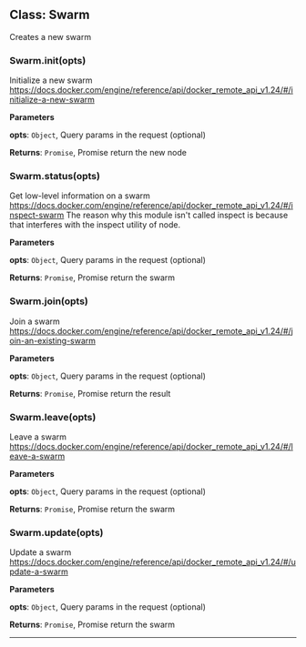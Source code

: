 ## Class: Swarm
Creates a new swarm

### Swarm.init(opts) 

Initialize a new swarm
https://docs.docker.com/engine/reference/api/docker_remote_api_v1.24/#/initialize-a-new-swarm

**Parameters**

**opts**: `Object`, Query params in the request (optional)

**Returns**: `Promise`, Promise return the new node

### Swarm.status(opts) 

Get low-level information on a swarm
https://docs.docker.com/engine/reference/api/docker_remote_api_v1.24/#/inspect-swarm
The reason why this module isn't called inspect is because that interferes with the inspect utility of node.

**Parameters**

**opts**: `Object`, Query params in the request (optional)

**Returns**: `Promise`, Promise return the swarm

### Swarm.join(opts) 

Join a swarm
https://docs.docker.com/engine/reference/api/docker_remote_api_v1.24/#/join-an-existing-swarm

**Parameters**

**opts**: `Object`, Query params in the request (optional)

**Returns**: `Promise`, Promise return the result

### Swarm.leave(opts) 

Leave a swarm
https://docs.docker.com/engine/reference/api/docker_remote_api_v1.24/#/leave-a-swarm

**Parameters**

**opts**: `Object`, Query params in the request (optional)

**Returns**: `Promise`, Promise return the swarm

### Swarm.update(opts) 

Update a swarm
https://docs.docker.com/engine/reference/api/docker_remote_api_v1.24/#/update-a-swarm

**Parameters**

**opts**: `Object`, Query params in the request (optional)

**Returns**: `Promise`, Promise return the swarm



* * *










